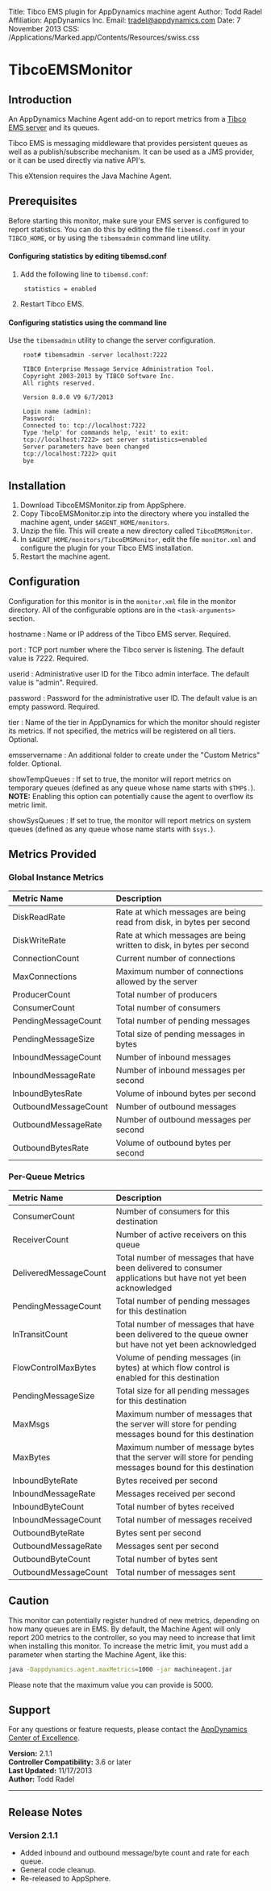 Title:       Tibco EMS plugin for AppDynamics machine agent
Author:      Todd Radel
Affiliation: AppDynamics Inc.
Email:       tradel@appdynamics.com
Date:        7 November 2013
CSS:         /Applications/Marked.app/Contents/Resources/swiss.css

TibcoEMSMonitor
===============

## Introduction

An AppDynamics Machine Agent add-on to report metrics from a [Tibco EMS server][] and its queues.

Tibco EMS is messaging middleware that provides persistent queues as well as a publish/subscribe mechanism. It can be used as a JMS provider, or it can be used directly via native API's.

This eXtension requires the Java Machine Agent.


## Prerequisites

Before starting this monitor, make sure your EMS server is configured to report statistics. You can do this by editing the file `tibemsd.conf` in your `TIBCO_HOME`, or by using the `tibemsadmin` command line utility.

#### Configuring statistics by editing tibemsd.conf

1. Add the following line to `tibemsd.conf`:

        statistics = enabled

1. Restart Tibco EMS.

#### Configuring statistics using the command line

Use the `tibemsadmin` utility to change the server configuration.

        root# tibemsadmin -server localhost:7222

        TIBCO Enterprise Message Service Administration Tool.
        Copyright 2003-2013 by TIBCO Software Inc.
        All rights reserved.

        Version 8.0.0 V9 6/7/2013

        Login name (admin):
        Password:
        Connected to: tcp://localhost:7222
        Type 'help' for commands help, 'exit' to exit:
        tcp://localhost:7222> set server statistics=enabled
        Server parameters have been changed
        tcp://localhost:7222> quit
        bye


## Installation

1. Download TibcoEMSMonitor.zip from AppSphere.
1. Copy TibcoEMSMonitor.zip into the directory where you installed the machine agent, under `$AGENT_HOME/monitors`.
1. Unzip the file. This will create a new directory called `TibcoEMSMonitor`.
1. In `$AGENT_HOME/monitors/TibcoEMSMonitor`, edit the file `monitor.xml` and configure the plugin for your Tibco EMS installation.
1. Restart the machine agent.

## Configuration

Configuration for this monitor is in the `monitor.xml` file in the monitor directory. All of the configurable options are in the `<task-arguments>` section.

hostname
: Name or IP address of the Tibco EMS server. Required.

port
: TCP port number where the Tibco server is listening. The default value is 7222. Required.

userid
: Administrative user ID for the Tibco admin interface. The default value is "admin". Required.

password
: Password for the administrative user ID. The default value is an empty password. Required.

tier
: Name of the tier in AppDynamics for which the monitor should register its metrics. If not specified, the metrics will be registered on all tiers. Optional.

emsservername
: An additional folder to create under the "Custom Metrics" folder. Optional.

showTempQueues
: If set to true, the monitor will report metrics on temporary queues (defined as any queue whose name starts with `$TMP$.`). **NOTE:** Enabling this option can potentially cause the agent to overflow its metric limit.

showSysQueues
: If set to true, the monitor will report metrics on system queues (defined as any queue whose name starts with `$sys.`).




## Metrics Provided

### Global Instance Metrics

| Metric Name          | Description                                                           |
| :------------------- | :-------------------------------------------------------------------- |
| DiskReadRate         | Rate at which messages are being read from disk, in bytes per second  |
| DiskWriteRate        | Rate at which messages are being written to disk, in bytes per second |
| ConnectionCount      | Current number of connections                                         |
| MaxConnections       | Maximum number of connections allowed by the server                   |
| ProducerCount        | Total number of producers                                             |
| ConsumerCount        | Total number of consumers                                             |
| PendingMessageCount  | Total number of pending messages                                      |
| PendingMessageSize   | Total size of pending messages in bytes                               |
| InboundMessageCount  | Number of inbound messages                                            |
| InboundMessageRate   | Number of inbound messages per second                                 |
| InboundBytesRate     | Volume of inbound bytes per second                                    |
| OutboundMessageCount | Number of outbound messages                                           |
| OutboundMessageRate  | Number of outbound messages per second                                |
| OutboundBytesRate    | Volume of outbound bytes per second                                   |


### Per-Queue Metrics

| Metric Name           | Description |
| :-------------------- | :---------- |
| ConsumerCount         | Number of consumers for this destination |
| ReceiverCount         | Number of active receivers on this queue |
| DeliveredMessageCount | Total number of messages that have been delivered to consumer applications but have not yet been acknowledged |
| PendingMessageCount   | Total number of pending messages for this destination |
| InTransitCount        | Total number of messages that have been delivered to the queue owner but have not yet been acknowledged |
| FlowControlMaxBytes   | Volume of pending messages (in bytes) at which flow control is enabled for this destination |
| PendingMessageSize    | Total size for all pending messages for this destination |
| MaxMsgs               | Maximum number of messages that the server will store for pending messages bound for this destination |
| MaxBytes              | Maximum number of message bytes that the server will store for pending messages bound for this destination |
| InboundByteRate       | Bytes received per second |
| InboundMessageRate    | Messages received per second |
| InboundByteCount      | Total number of bytes received |
| InboundMessageCount   | Total number of messages received |
| OutboundByteRate      | Bytes sent per second |
| OutboundMessageRate   | Messages sent per second |
| OutboundByteCount     | Total number of bytes sent |
| OutboundMessageCount  | Total number of messages sent |


## Caution

This monitor can potentially register hundred of new metrics, depending on how many queues are in EMS. By default, the Machine Agent will only report 200 metrics to the controller, so you may need to increase that limit when installing this monitor. To increase the metric limit, you must add a parameter when starting the Machine Agent, like this:

```bash
java -Dappdynamics.agent.maxMetrics=1000 -jar machineagent.jar
```

Please note that the maximum value you can provide is 5000.


## Support

For any questions or feature requests, please contact the [AppDynamics Center of Excellence][].

**Version:** 2.1.1  
**Controller Compatibility:** 3.6 or later  
**Last Updated:** 11/17/2013  
**Author:** Todd Radel  

------------------------------------------------------------------------------

## Release Notes

### Version 2.1.1
- Added inbound and outbound message/byte count and rate for each queue.
- General code cleanup.
- Re-released to AppSphere.

[Tibco EMS server]: http://www.tibco.com/products/automation/messaging/enterprise-messaging/enterprise-message-service/default.jsp
[AppDynamics Center of Excellence]: mailto:ace-request@appdynamics.com
[help@appdynamics.com]: mailto:help@appdynamics.com
